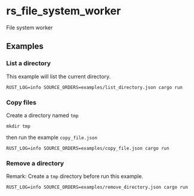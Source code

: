 # rs_file_system_worker
File system worker

## Examples

### List a directory
This example will list the current directory.
```
RUST_LOG=info SOURCE_ORDERS=examples/list_directory.json cargo run
```

### Copy files
Create a directory named `tmp`

```
mkdir tmp
```
then run the example `copy_file.json`
```
RUST_LOG=info SOURCE_ORDERS=examples/copy_file.json cargo run
```

### Remove a directory
Remark: Create a `tmp` directory before run this example.

```
RUST_LOG=info SOURCE_ORDERS=examples/remove_directory.json cargo run
```
